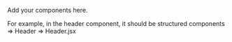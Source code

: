 Add your components here.

For example, in the header component, it should be structured components => Header => Header.jsx

